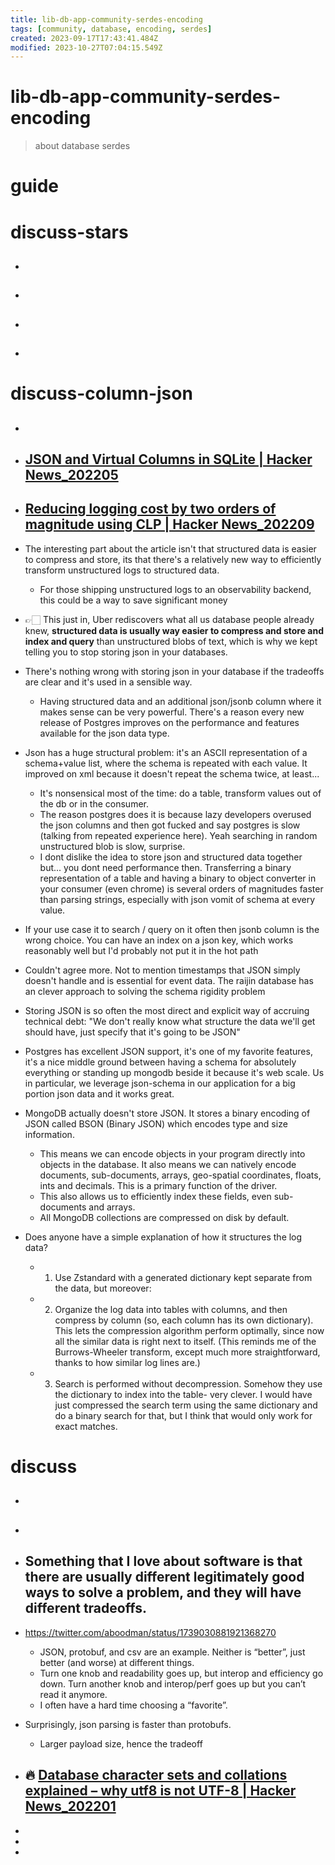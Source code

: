 ```yaml
---
title: lib-db-app-community-serdes-encoding
tags: [community, database, encoding, serdes]
created: 2023-09-17T17:43:41.484Z
modified: 2023-10-27T07:04:15.549Z
---
```


# lib-db-app-community-serdes-encoding

> about database serdes

# guide

# discuss-stars
- ## 

- ## 

- ## 

- ## 
# discuss-column-json
- ## 

- ## [JSON and Virtual Columns in SQLite | Hacker News_202205](https://news.ycombinator.com/item?id=31396578)

- ## [Reducing logging cost by two orders of magnitude using CLP | Hacker News_202209](https://news.ycombinator.com/item?id=33032996)
- The interesting part about the article isn't that structured data is easier to compress and store, its that there's a relatively new way to efficiently transform unstructured logs to structured data. 
  - For those shipping unstructured logs to an observability backend, this could be a way to save significant money

- 👉🏻 This just in, Uber rediscovers what all us database people already knew, **structured data is usually way easier to compress and store and index and query** than unstructured blobs of text, which is why we kept telling you to stop storing json in your databases.
- There's nothing wrong with storing json in your database if the tradeoffs are clear and it's used in a sensible way.
  - Having structured data and an additional json/jsonb column where it makes sense can be very powerful. There's a reason every new release of Postgres improves on the performance and features available for the json data type. 
- Json has a huge structural problem: it's an ASCII representation of a schema+value list, where the schema is repeated with each value. It improved on xml because it doesn't repeat the schema twice, at least...
  - It's nonsensical most of the time: do a table, transform values out of the db or in the consumer.
  - The reason postgres does it is because lazy developers overused the json columns and then got fucked and say postgres is slow (talking from repeated experience here). Yeah searching in random unstructured blob is slow, surprise.
  - I dont dislike the idea to store json and structured data together but... you dont need performance then. Transferring a binary representation of a table and having a binary to object converter in your consumer (even chrome) is several orders of magnitudes faster than parsing strings, especially with json vomit of schema at every value.

- If your use case it to search / query on it often then jsonb column is the wrong choice. You can have an index on a json key, which works reasonably well but I'd probably not put it in the hot path
- Couldn't agree more. Not to mention timestamps that JSON simply doesn't handle and is essential for event data. The raijin database has an clever approach to solving the schema rigidity problem
- Storing JSON is so often the most direct and explicit way of accruing technical debt: "We don't really know what structure the data we'll get should have, just specify that it's going to be JSON"

- Postgres has excellent JSON support, it's one of my favorite features, it's a nice middle ground between having a schema for absolutely everything or standing up mongodb beside it because it's web scale. Us in particular, we leverage json-schema in our application for a big portion json data and it works great.
- MongoDB actually doesn't store JSON. It stores a binary encoding of JSON called BSON (Binary JSON) which encodes type and size information. 
  - This means we can encode objects in your program directly into objects in the database. It also means we can natively encode documents, sub-documents, arrays, geo-spatial coordinates, floats, ints and decimals. This is a primary function of the driver.
  - This also allows us to efficiently index these fields, even sub-documents and arrays.
  - All MongoDB collections are compressed on disk by default.

- Does anyone have a simple explanation of how it structures the log data?
  - 1) Use Zstandard with a generated dictionary kept separate from the data, but moreover:
  - 2) Organize the log data into tables with columns, and then compress by column (so, each column has its own dictionary). This lets the compression algorithm perform optimally, since now all the similar data is right next to itself. (This reminds me of the Burrows-Wheeler transform, except much more straightforward, thanks to how similar log lines are.)
  - 3) Search is performed without decompression. Somehow they use the dictionary to index into the table- very clever. I would have just compressed the search term using the same dictionary and do a binary search for that, but I think that would only work for exact matches.
# discuss
- ## 

- ## 

- ## Something that I love about software is that there are usually different legitimately good ways to solve a problem, and they will have different tradeoffs.
- https://twitter.com/aboodman/status/1739030881921368270
  - JSON, protobuf, and csv are an example. Neither is “better”, just better (and worse) at different things.
  - Turn one knob and readability goes up, but interop and efficiency go down. Turn another knob and interop/perf goes up but you can’t read it anymore.
  - I often have a hard time choosing a “favorite”.

- Surprisingly, json parsing is faster than protobufs.
  - Larger payload size, hence the tradeoff

- ## 🔥 [Database character sets and collations explained – why utf8 is not UTF-8 | Hacker News_202201](https://news.ycombinator.com/item?id=29793916)
- 
- 
- 

